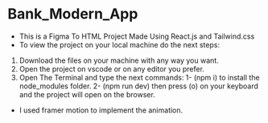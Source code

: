 # Bank_Modern_App

- This is a Figma To HTML Project Made Using React.js and Tailwind.css
- To view the project on your local machine do the next steps:

1. Download the files on your machine with any way you want.
2. Open the project on vscode or on any editor you prefer.
3. Open The Terminal and type the next commands:
  1- (npm i) to install the node_modules folder.
  2- (npm run dev) then press (o) on your keyboard and the project will open on the browser.

- I used framer motion to implement the animation. 